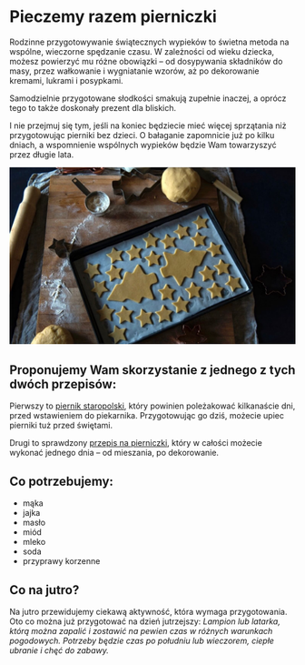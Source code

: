 # Pieczemy razem pierniczki

Rodzinne przygotowywanie świątecznych wypieków to świetna metoda na wspólne, wieczorne spędzanie czasu. W zależności od wieku dziecka, możesz powierzyć mu różne obowiązki – od dosypywania składników do masy, przez wałkowanie i wygniatanie wzorów, aż po dekorowanie kremami, lukrami i posypkami.

Samodzielnie przygotowane słodkości smakują zupełnie inaczej, a oprócz tego to także doskonały prezent dla bliskich.

I nie przejmuj się tym, jeśli na koniec będziecie mieć więcej sprzątania niż przygotowując pierniki bez dzieci. O bałaganie zapomnicie już po kilku dniach, a wspomnienie wspólnych wypieków będzie Wam towarzyszyć przez długie lata.

![Zdjęcie](/img/2020-12-11.jpg)

## Proponujemy Wam skorzystanie z jednego z tych dwóch przepisów:

Pierwszy to [piernik staropolski](https://www.kwestiasmaku.com/przepis/piernik-staropolski), który powinien poleżakować kilkanaście dni, przed wstawieniem do piekarnika. Przygotowując go dziś, możecie upiec pierniki tuż przed świętami.

Drugi to sprawdzony [przepis na pierniczki](https://www.kwestiasmaku.com/desery/ciasteczka/pierniczki/przepis.html), który w całości możecie wykonać jednego dnia – od mieszania, po dekorowanie.

## Co potrzebujemy:

- mąka
- jajka
- masło
- miód
- mleko
- soda
- przyprawy korzenne

## Co na jutro?

Na jutro przewidujemy ciekawą aktywność, która wymaga przygotowania. Oto co można już przygotować na dzień jutrzejszy: *Lampion lub latarka, którą można zapalić i zostawić na pewien czas w różnych warunkach pogodowych. Potrzeby będzie czas po południu lub wieczorem, ciepłe ubranie i chęć do zabawy.*
